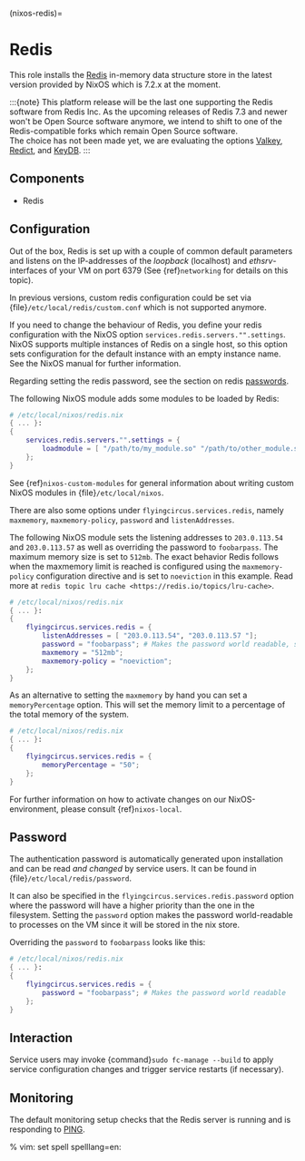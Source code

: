 (nixos-redis)=

# Redis

This role installs the [Redis](https://redis.io) in-memory data structure store
in the latest version provided by NixOS which is 7.2.x at the moment.

:::{note}
This platform release will be the last one supporting the Redis software from Redis Inc.
As the upcoming releases of Redis 7.3 and newer won't be Open Source software anymore, we
intend to shift to one of the Redis-compatible forks which remain Open Source software.\
The choice has not been made yet, we are evaluating the options [Valkey](https://valkey.io),
[Redict](https://redict.io/), and [KeyDB](https://keydb.dev/).
:::

## Components

- Redis

## Configuration

Out of the box, Redis is set up with a couple of common default
parameters and listens on the IP-addresses of the *loopback* (localhost) and
*ethsrv*-interfaces of your VM on port 6379 (See {ref}`networking`
for details on this topic).

In previous versions, custom redis configuration could be set
via {file}`/etc/local/redis/custom.conf` which is not supported anymore.

If you need to change the behaviour of Redis, you define your redis
configuration with the NixOS option
`services.redis.servers."".settings`. NixOS supports multiple
instances of Redis on a single host, so this option sets configuration
for the default instance with an empty instance name. See the NixOS
manual for further information.

Regarding setting the redis password, see the section on redis [passwords](#password).

The following NixOS module adds some modules to be loaded by Redis:

```nix
# /etc/local/nixos/redis.nix
{ ... }:
{
    services.redis.servers."".settings = {
        loadmodule = [ "/path/to/my_module.so" "/path/to/other_module.so" ];
    };
}
```

See {ref}`nixos-custom-modules` for general information about writing custom NixOS
modules in {file}`/etc/local/nixos`.

There are also some options under `flyingcircus.services.redis`, namely
`maxmemory`, `maxmemory-policy`, `password` and `listenAddresses`.

The following NixOS module sets the listening addresses to `203.0.113.54` and
`203.0.113.57` as well as overriding the password to `foobarpass`. The maximum
memory size is set to `512mb`. The exact behavior Redis follows when the maxmemory
limit is reached is configured using the `maxmemory-policy` configuration directive
and is set to `noeviction` in this example. Read more at `redis topic lru cache <https://redis.io/topics/lru-cache>`.

```nix
# /etc/local/nixos/redis.nix
{ ... }:
{
    flyingcircus.services.redis = {
        listenAddresses = [ "203.0.113.54", "203.0.113.57 "];
        password = "foobarpass"; # Makes the password world readable, see paragraphs below for information
        maxmemory = "512mb";
        maxmemory-policy = "noeviction";
    };
}
```

As an alternative to setting the `maxmemory` by hand you can set a `memoryPercentage`
option. This will set the memory limit to a percentage of the total memory of the
system.

```nix
# /etc/local/nixos/redis.nix
{ ... }:
{
    flyingcircus.services.redis = {
        memoryPercentage = "50";
    };
}
```

For further information on how to activate changes on our NixOS-environment,
please consult {ref}`nixos-local`.

## Password

The authentication password is automatically generated upon installation
and can be read *and changed* by service users. It can be found in
{file}`/etc/local/redis/password`.

It can also be specified in the
`flyingcircus.services.redis.password` option where the password
will have a higher priority than the one in the filesystem. Setting
the `password` option makes the password world-readable to processes
on the VM since it will be stored in the nix store.

Overriding the `password` to `foobarpass` looks like this:

```nix
# /etc/local/nixos/redis.nix
{ ... }:
{
    flyingcircus.services.redis = {
        password = "foobarpass"; # Makes the password world readable
    };
}
```

## Interaction

Service users may invoke {command}`sudo fc-manage --build` to apply
service configuration changes and trigger service restarts (if necessary).

## Monitoring

The default monitoring setup checks that the Redis server is running
and is responding to [PING](https://redis.io/commands/ping).

% vim: set spell spelllang=en:
